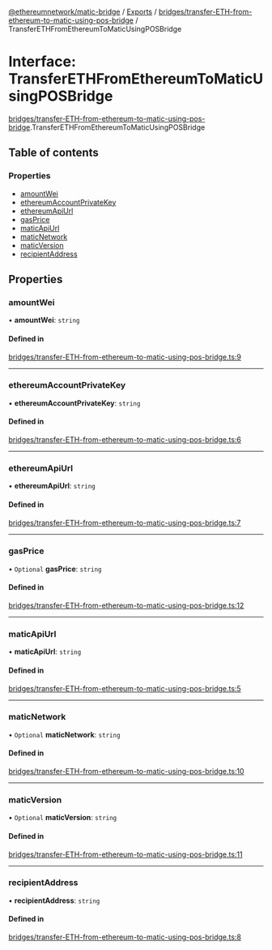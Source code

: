 [@ethereumnetwork/matic-bridge](../README.md) / [Exports](../modules.md) / [bridges/transfer-ETH-from-ethereum-to-matic-using-pos-bridge](../modules/bridges_transfer_ETH_from_ethereum_to_matic_using_pos_bridge.md) / TransferETHFromEthereumToMaticUsingPOSBridge

# Interface: TransferETHFromEthereumToMaticUsingPOSBridge

[bridges/transfer-ETH-from-ethereum-to-matic-using-pos-bridge](../modules/bridges_transfer_ETH_from_ethereum_to_matic_using_pos_bridge.md).TransferETHFromEthereumToMaticUsingPOSBridge

## Table of contents

### Properties

- [amountWei](bridges_transfer_ETH_from_ethereum_to_matic_using_pos_bridge.TransferETHFromEthereumToMaticUsingPOSBridge.md#amountwei)
- [ethereumAccountPrivateKey](bridges_transfer_ETH_from_ethereum_to_matic_using_pos_bridge.TransferETHFromEthereumToMaticUsingPOSBridge.md#ethereumaccountprivatekey)
- [ethereumApiUrl](bridges_transfer_ETH_from_ethereum_to_matic_using_pos_bridge.TransferETHFromEthereumToMaticUsingPOSBridge.md#ethereumapiurl)
- [gasPrice](bridges_transfer_ETH_from_ethereum_to_matic_using_pos_bridge.TransferETHFromEthereumToMaticUsingPOSBridge.md#gasprice)
- [maticApiUrl](bridges_transfer_ETH_from_ethereum_to_matic_using_pos_bridge.TransferETHFromEthereumToMaticUsingPOSBridge.md#maticapiurl)
- [maticNetwork](bridges_transfer_ETH_from_ethereum_to_matic_using_pos_bridge.TransferETHFromEthereumToMaticUsingPOSBridge.md#maticnetwork)
- [maticVersion](bridges_transfer_ETH_from_ethereum_to_matic_using_pos_bridge.TransferETHFromEthereumToMaticUsingPOSBridge.md#maticversion)
- [recipientAddress](bridges_transfer_ETH_from_ethereum_to_matic_using_pos_bridge.TransferETHFromEthereumToMaticUsingPOSBridge.md#recipientaddress)

## Properties

### amountWei

• **amountWei**: `string`

#### Defined in

[bridges/transfer-ETH-from-ethereum-to-matic-using-pos-bridge.ts:9](https://github.com/KedziaPawel/matic-bridge/blob/36bf298/src/bridges/transfer-ETH-from-ethereum-to-matic-using-pos-bridge.ts#L9)

___

### ethereumAccountPrivateKey

• **ethereumAccountPrivateKey**: `string`

#### Defined in

[bridges/transfer-ETH-from-ethereum-to-matic-using-pos-bridge.ts:6](https://github.com/KedziaPawel/matic-bridge/blob/36bf298/src/bridges/transfer-ETH-from-ethereum-to-matic-using-pos-bridge.ts#L6)

___

### ethereumApiUrl

• **ethereumApiUrl**: `string`

#### Defined in

[bridges/transfer-ETH-from-ethereum-to-matic-using-pos-bridge.ts:7](https://github.com/KedziaPawel/matic-bridge/blob/36bf298/src/bridges/transfer-ETH-from-ethereum-to-matic-using-pos-bridge.ts#L7)

___

### gasPrice

• `Optional` **gasPrice**: `string`

#### Defined in

[bridges/transfer-ETH-from-ethereum-to-matic-using-pos-bridge.ts:12](https://github.com/KedziaPawel/matic-bridge/blob/36bf298/src/bridges/transfer-ETH-from-ethereum-to-matic-using-pos-bridge.ts#L12)

___

### maticApiUrl

• **maticApiUrl**: `string`

#### Defined in

[bridges/transfer-ETH-from-ethereum-to-matic-using-pos-bridge.ts:5](https://github.com/KedziaPawel/matic-bridge/blob/36bf298/src/bridges/transfer-ETH-from-ethereum-to-matic-using-pos-bridge.ts#L5)

___

### maticNetwork

• `Optional` **maticNetwork**: `string`

#### Defined in

[bridges/transfer-ETH-from-ethereum-to-matic-using-pos-bridge.ts:10](https://github.com/KedziaPawel/matic-bridge/blob/36bf298/src/bridges/transfer-ETH-from-ethereum-to-matic-using-pos-bridge.ts#L10)

___

### maticVersion

• `Optional` **maticVersion**: `string`

#### Defined in

[bridges/transfer-ETH-from-ethereum-to-matic-using-pos-bridge.ts:11](https://github.com/KedziaPawel/matic-bridge/blob/36bf298/src/bridges/transfer-ETH-from-ethereum-to-matic-using-pos-bridge.ts#L11)

___

### recipientAddress

• **recipientAddress**: `string`

#### Defined in

[bridges/transfer-ETH-from-ethereum-to-matic-using-pos-bridge.ts:8](https://github.com/KedziaPawel/matic-bridge/blob/36bf298/src/bridges/transfer-ETH-from-ethereum-to-matic-using-pos-bridge.ts#L8)

